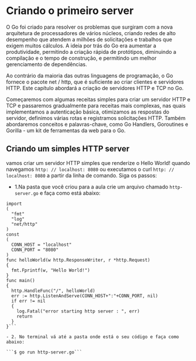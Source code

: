 # Criando o primeiro server 
O Go foi criado para resolver os problemas que surgiram com a nova arquitetura de processadores de vários núcleos, criando redes de alto desempenho que atendem a milhões de solicitações e trabalhos que exigem muitos cálculos. A ideia por trás do Go era aumentar a produtividade, permitindo a criação rápida de protótipos, diminuindo a compilação e o tempo de construção, e permitindo um melhor gerenciamento de dependências.

Ao contrário da maioria das outras linguagens de programação, o Go fornece o pacote net / http, que é suficiente ao criar clientes e servidores HTTP. Este capítulo abordará a criação de servidores HTTP e TCP no Go.

Começaremos com algumas receitas simples para criar um servidor HTTP e TCP e passaremos gradualmente para receitas mais complexas, nas quais implementamos a autenticação básica, otimizamos as respostas do servidor, definimos várias rotas e registramos solicitações HTTP. Também abordaremos conceitos e palavras-chave, como Go Handlers, Goroutines e Gorilla - um kit de ferramentas da web para o Go.

## Criando um simples HTTP server
vamos criar um servidor HTTP simples que renderize o Hello World! quando navegamos ```http: // localhost: 8080``` ou executamos o curl ```http: // localhost: 8080``` a partir da linha de comando. Siga os passos:

- 1.Na pasta que você criou para a aula crie um arquivo chamado ```http-server.go``` e faça como está abaixo:

```package main
import 
(
  "fmt"
  "log"
  "net/http"
)
const 
(
  CONN_HOST = "localhost"
  CONN_PORT = "8080"
)
func helloWorld(w http.ResponseWriter, r *http.Request) 
{
  fmt.Fprintf(w, "Hello World!")
}
func main() 
{
  http.HandleFunc("/", helloWorld)
  err := http.ListenAndServe(CONN_HOST+":"+CONN_PORT, nil)
  if err != nil 
  {
    log.Fatal("error starting http server : ", err)
    return
  }
}```

- 2. No terminal vá até a pasta onde está o seu código e faça como abaixo:

```$ go run http-server.go```
